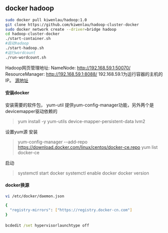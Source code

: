 ## docker hadoop
```sh
sudo docker pull kiwenlau/hadoop:1.0
git clone https://github.com/kiwenlau/hadoop-cluster-docker
sudo docker network create --driver=bridge hadoop
cd hadoop-cluster-docker
./start-container.sh
#启动hadoop
./start-hadoop.sh
#运行wordcount
./run-wordcount.sh
```
Hadoop网页管理地址:
NameNode: http://192.168.59.1:50070/
ResourceManager: http://192.168.59.1:8088/
192.168.59.1为运行容器的主机的IP。
[源地址](https://kiwenlau.com/2016/06/12/160612-hadoop-cluster-docker-update/)
#### 安装docker
安装需要的软件包， yum-util 提供yum-config-manager功能，另外两个是devicemapper驱动依赖的
> yum install -y yum-utils device-mapper-persistent-data lvm2

设置yum源 安装
>yum-config-manager --add-repo https://download.docker.com/linux/centos/docker-ce.repo
>yum list docker-ce

启动
>systemctl start docker
>systemctl enable docker
>docker version 

#### docker换源
```sh
vi /etc/docker/daemon.json

{
  "registry-mirrors": ["https://registry.docker-cn.com"]
}
```
#### 
```bat
bcdedit /set hypervisorlaunchtype off
```